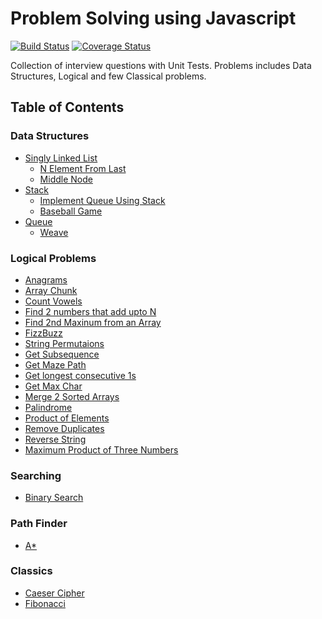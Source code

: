 # Problem Solving using Javascript

[![Build Status](https://travis-ci.org/knaxus/problem-solving-javascript.svg?branch=master)](https://travis-ci.org/knaxus/problem-solving-javascript)
[![Coverage Status](https://coveralls.io/repos/github/knaxus/problem-solving-javascript/badge.svg?branch=master)](https://coveralls.io/github/knaxus/problem-solving-javascript?branch=master)

Collection of interview questions with Unit Tests. Problems includes Data Structures, Logical and few Classical problems.

## Table of Contents

### Data Structures

- [Singly Linked List](src/_DataStructures_/LinkedList)
  - [N Element From Last](src/_DataStructures_/LinkedList/element-from-last)
  - [Middle Node](src/_DataStructures_/LinkedList/middle-node)
- [Stack](src/_DataStructures_/Stack)
  - [Implement Queue Using Stack](src/_DataStructures_/Stack/immitate-queue-using-stack)
  - [Baseball Game](src/_DataStructures_/Stack/baseball-game)
- [Queue](src/_DataStructures_/Queue)
  - [Weave](src/_DataStructures_/Queue/weave)

### Logical Problems

- [Anagrams](src/_Problems_/anagrams)
- [Array Chunk](src/_Problems_/array-chunk)
- [Count Vowels](src/_Problems_/count-vowels)
- [Find 2 numbers that add upto N](src/_Problems_/find-2-nums-adding-to-n)
- [Find 2nd Maxinum from an Array](src/_Problems_/find-2nd-max)
- [FizzBuzz](src/_Problems_/fizzbuzz)
- [String Permutaions](src/_Problems_/get_string_permutations)
- [Get Subsequence](src/_Problems_/get_subsequence)
- [Get Maze Path](src/_Problems_/get_subsequence)
- [Get longest consecutive 1s](src/_Problems_/max-consecutive-1s)
- [Get Max Char](src/_Problems_/maxchar)
- [Merge 2 Sorted Arrays](src/_Problems_/merge-two-sorted-arrays)
- [Palindrome](src/_Problems_/palindrome)
- [Product of Elements](src/_Problems_/product-of-elements)
- [Remove Duplicates](src/_Problems_/remove-duplicates)
- [Reverse String](src/_Problems_/reverse_string)
- [Maximum Product of Three Numbers](src/_Problems_/max-product-of-3-numbers)

### Searching

- [Binary Search](src/_Searching_/BinarySearch)

### Path Finder

- [A\*](src/PathFinder/AStart)

### Classics

- [Caeser Cipher](src/_Classics_/caeser_cipher)
- [Fibonacci](src/_Classics_/fibonacci)
